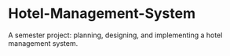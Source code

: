 # Hotel-Management-System
A semester project: planning, designing, and implementing a hotel management system. 
